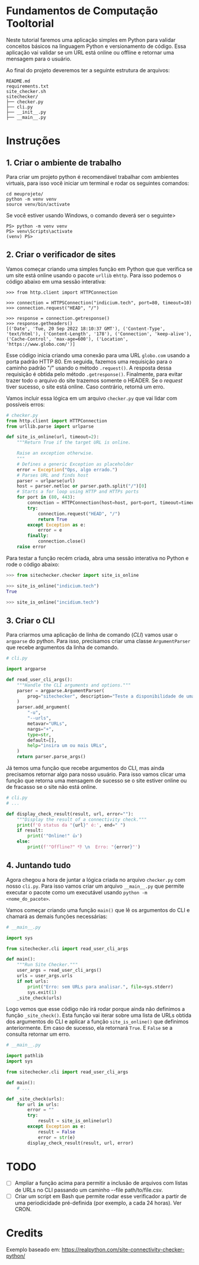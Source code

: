 # Fundamentos de Computação Tooltorial

Neste tutorial faremos uma aplicação simples em Python para validar conceitos básicos na linguagem Python e versionamento de código. Essa aplicação vai validar se um URL está online ou offline e retornar uma mensagem para o usuário.

Ao final do projeto deveremos ter a seguinte estrutura de arquivos:

```
README.md
requirements.txt
site_checker.sh
sitechecker/
├── checker.py
├── cli.py
├── __init__.py
├── __main__.py
```
# Instruções

## 1. Criar o ambiente de trabalho

Para criar um projeto python é recomendável trabalhar com ambientes virtuais, para isso você iniciar um terminal e rodar os seguintes comandos:

```
cd meuprojeto/
python -m venv venv
source venv/bin/activate
```

Se você estiver usando Windows, o comando deverá ser o seguinte>

```
PS> python -m venv venv
PS> venv\Scripts\activate
(venv) PS>
```

## 2. Criar o verificador de sites

Vamos começar criando uma simples função em Python que que verifica se um site está online usando o pacote `urllib` e`http`. Para isso podemos o código abaixo em uma sessão interativa:

```
>>> from http.client import HTTPConnection

>>> connection = HTTPSConnection("indicium.tech", port=80, timeout=10)
>>> connection.request("HEAD", "/")

>>> response = connection.getresponse()
>>> response.getheaders()
[('Date', 'Tue, 20 Sep 2022 18:10:37 GMT'), ('Content-Type', 'text/html'), ('Content-Length', '178'), ('Connection', 'keep-alive'), ('Cache-Control', 'max-age=600'), ('Location', 'https://www.globo.com/')]
```

Esse código inicia criando uma conexão para uma URL `globo.com` usando a porta padrão HTTP 80. Em seguida, fazemos uma requisição para o caminho padrão "/" usando o método `.request()`. A resposta dessa requisição é obtida pelo método `.getresponse()`. Finalmente, para evitar trazer todo o arquivo do site trazemos somente o HEADER. Se o *request* tiver sucesso, o site está online. Caso contrário, retorná um erro.

Vamos incluir essa lógica em um arquivo `checker.py` que vai lidar com possíveis erros:

```python
# checker.py
from http.client import HTTPConnection
from urllib.parse import urlparse

def site_is_online(url, timeout=2):
    """Return True if the target URL is online.

    Raise an exception otherwise.
    """
    # Defines a generic Exception as placeholder
    error = Exception("Ops, algo errado.")
    # Parses URL and finds host
    parser = urlparse(url)
    host = parser.netloc or parser.path.split("/")[0]
    # Starts a for loop using HTTP and HTTPs ports
    for port in (80, 443):
        connection = HTTPConnection(host=host, port=port, timeout=timeout)
        try:
            connection.request("HEAD", "/")
            return True
        except Exception as e:
            error = e
        finally:
            connection.close()
    raise error
```

Para testar a função recém criada, abra uma sessão interativa no Python e rode o código abaixo:

```python
>>> from sitechecker.checker import site_is_online

>>> site_is_online("indicium.tech")
True

>>> site_is_online("incidium.tech")
```

## 3. Criar o CLI

Para criarmos uma aplicação de linha de comando (*CLI*) vamos usar o `argparse` do python. Para isso, precisamos criar uma classe `ArgumentParser` que recebe argumentos da linha de comando.

```python
# cli.py

import argparse

def read_user_cli_args():
    """Handle the CLI arguments and options."""
    parser = argparse.ArgumentParser(
        prog="sitechecker", description="Teste a disponibilidade de uma URL"
    )
    parser.add_argument(
        "-u",
        "--urls",
        metavar="URLs",
        nargs="+",
        type=str,
        default=[],
        help="insira um ou mais URLs",
    )
    return parser.parse_args()
```

Já temos uma função que recebe argumentos do CLI, mas ainda precisamos retornar algo para nosso usuário. Para isso vamos clicar uma função que retorna uma mensagem de sucesso se o site estiver online ou de fracasso se o site não está online.

```python
# cli.py
# ...

def display_check_result(result, url, error=""):
    """Display the result of a connectivity check."""
    print(f'O status da "{url}" é:', end=" ")
    if result:
        print('"Online!" 👍')
    else:
        print(f'"Offline?" 👎 \n  Erro: "{error}"')

```
## 4. Juntando tudo

Agora chegou a hora de juntar a lógica criada no arquivo `checker.py` com nosso `cli.py`. Para isso vamos criar um arquivo `__main__.py` que permite executar o pacote como um executável usando `python -m <nome_do_pacote>`.

Vamos começar criando uma função `main()` que lê os argumentos do CLI e chamará as demais funções necessárias:

```python
# __main__.py

import sys

from sitechecker.cli import read_user_cli_args

def main():
    """Run Site Checker."""
    user_args = read_user_cli_args()
    urls = user_args.urls
    if not urls:
        print("Erro: sem URLs para analisar.", file=sys.stderr)
        sys.exit(1)
    _site_check(urls)
```

Logo vemos que esse código não irá rodar porque ainda não definimos a função `_site_check()`. Esta função vai iterar sobre uma lista de URLs obtida dos argumentos do CLI e aplicar a função `site_is_online()` que definimos anteriormente. Em caso de sucesso, ela retornará `True`. E `False` se a consulta retornar um erro. 

```python
# __main__.py

import pathlib
import sys

from sitechecker.cli import read_user_cli_args

def main():
    # ...

def _site_check(urls):
    for url in urls:
        error = ""
        try:
            result = site_is_online(url)
        except Exception as e:
            result = False
            error = str(e)
        display_check_result(result, url, error)
```

# TODO

- [ ] Ampliar a função acima para permitir a inclusão de arquivos com listas de URLs no CLI passando um caminho --file path/to/file.csv.
- [ ] Criar um script em Bash que permite rodar esse verificador a partir de uma periodicidade pré-definida (por exemplo, a cada 24 horas). Ver CRON.

# Credits

Exemplo baseado em:
https://realpython.com/site-connectivity-checker-python/
